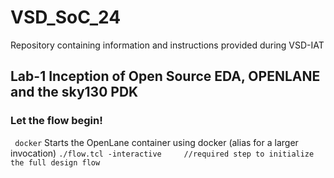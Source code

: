 # VSD_SoC_24
Repository containing information and instructions provided during VSD-IAT
## Lab-1 Inception of Open Source EDA, OPENLANE and the sky130 PDK
### Let the flow begin! 
``` docker```
Starts the OpenLane container using docker (alias for a larger invocation) 
```./flow.tcl -interactive     //required step to initialize the full design flow```
